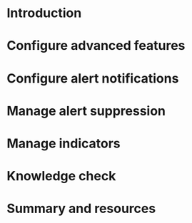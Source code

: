 # Introduction



# Configure advanced features



# Configure alert notifications



# Manage alert suppression



# Manage indicators



# Knowledge check



# Summary and resources